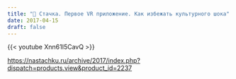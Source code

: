 ```yaml
---
title: "🎤 Стачка. Первое VR приложение. Как избежать культурного шока"
date: 2017-04-15
draft: false
---
```


{{< youtube Xnn61I5CavQ >}}

https://nastachku.ru/archive/2017/index.php?dispatch=products.view&product_id=2237
